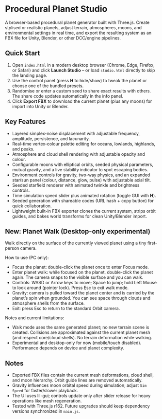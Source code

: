 # Procedural Planet Studio

A browser-based procedural planet generator built with Three.js. Create stylised or realistic planets, adjust terrain, atmospheres, moons, and environmental settings in real time, and export the resulting system as an FBX file for Unity, Blender, or other DCC/engine pipelines.

## Quick Start

1. Open `index.html` in a modern desktop browser (Chrome, Edge, Firefox, or Safari) and click **Launch Studio** – or load `studio.html` directly to skip the landing page.
2. Use the control panel (press **H** to hide/show) to tweak the planet or choose one of the bundled presets.
3. Randomise or enter a custom seed to share exact results with others. The share code updates automatically in the info panel.
4. Click **Export FBX** to download the current planet (plus any moons) for import into Unity or Blender.

## Key Features

- Layered simplex-noise displacement with adjustable frequency, amplitude, persistence, and lacunarity.
- Real-time vertex-colour palette editing for oceans, lowlands, highlands, and peaks.
- Atmosphere and cloud shell rendering with adjustable opacity and colour.
- Configurable moons with elliptical orbits, seeded physical parameters, mutual gravity, and a live stability indicator to spot escaping bodies.
- Environment controls for gravity, two-way physics, and an expanded star/sun panel (colour, distance, glow, pulse) with adjustable axial tilt.
- Seeded starfield renderer with animated twinkle and brightness controls.
- Time simulation speed slider plus animated rotation (toggle GUI with **H**).
- Seeded generation with shareable codes (URL hash + copy button) for quick collaboration.
- Lightweight built-in FBX exporter clones the current system, strips orbit guides, and bakes world transforms for clean Unity/Blender import.

## New: Planet Walk (Desktop-only experimental)

Walk directly on the surface of the currently viewed planet using a tiny first-person camera.

How to use (PC only):
- Focus the planet: double-click the planet once to enter Focus mode.
- Enter planet walk: while focused on the planet, double-click the planet again. The camera snaps to the visible surface and you can walk.
- Controls: WASD or Arrow keys to move; Space to jump; hold Left Mouse to look around (pointer lock). Press Esc to exit walk mode.
- Gravity: camera is pulled toward the planet center and is carried by the planet’s spin when grounded. You can see space through clouds and atmosphere shells from the surface.
- Exit: press Esc to return to the standard Orbit camera.

Notes and current limitations:
- Walk mode uses the same generated planet; no new terrain scene is created. Collisions are approximated against the current planet mesh (and respect core/cloud shells). No terrain deformation while walking.
- Experimental and desktop-only for now (mobile/touch disabled). Performance depends on device and planet complexity.

## Notes

- Exported FBX files contain the current mesh deformations, cloud shell, and moon hierarchy. Orbit guide lines are removed automatically.
- Gravity influences moon orbital speed during simulation; adjust `Sim Speed` for faster/slower playback.
- The UI uses lil-gui; controls update only after slider release for heavy operations like mesh regeneration.
- Tested with Three.js r162. Future upgrades should keep dependency versions synchronized in `main.js`.

